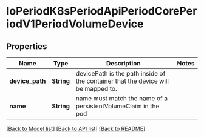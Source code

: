 # IoPeriodK8sPeriodApiPeriodCorePeriodV1PeriodVolumeDevice

## Properties

Name | Type | Description | Notes
------------ | ------------- | ------------- | -------------
**device_path** | **String** | devicePath is the path inside of the container that the device will be mapped to. | 
**name** | **String** | name must match the name of a persistentVolumeClaim in the pod | 

[[Back to Model list]](../README.md#documentation-for-models) [[Back to API list]](../README.md#documentation-for-api-endpoints) [[Back to README]](../README.md)


